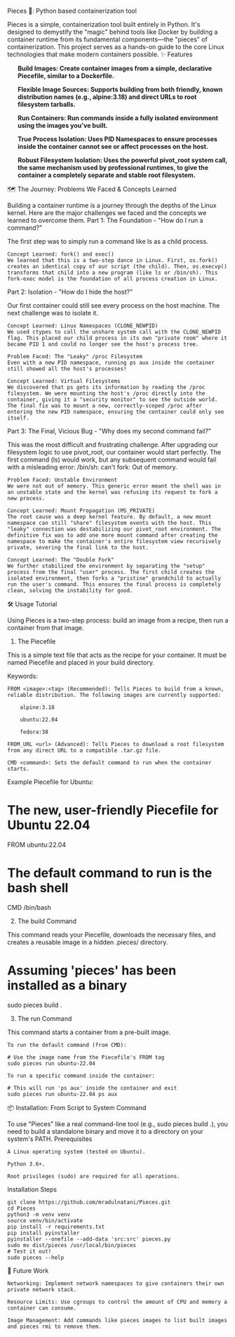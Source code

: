 Pieces 🧩: Python based containerization tool

Pieces is a simple, containerization tool built entirely in Python. It's designed to demystify the "magic" behind tools like Docker by building a container runtime from its fundamental components—the "pieces" of containerization. This project serves as a hands-on guide to the core Linux technologies that make modern containers possible.
✨ Features
<ol>
<b>Build Images: Create container images from a simple, declarative Piecefile, similar to a Dockerfile.</b>

<b>Flexible Image Sources: Supports building from both friendly, known distribution names (e.g., alpine:3.18) and direct URLs to root filesystem tarballs.</b>

<b>Run Containers: Run commands inside a fully isolated environment using the images you've built.</b>

<b>True Process Isolation: Uses PID Namespaces to ensure processes inside the container cannot see or affect processes on the host.</b>

<b>Robust Filesystem Isolation: Uses the powerful pivot_root system call, the same mechanism used by professional runtimes, to give the container a completely separate and stable root filesystem.</b>
</ol>
🗺️ The Journey: Problems We Faced & Concepts Learned

Building a container runtime is a journey through the depths of the Linux kernel. Here are the major challenges we faced and the concepts we learned to overcome them.
Part 1: The Foundation - "How do I run a command?"

The first step was to simply run a command like ls as a child process.

    Concept Learned: fork() and exec()
    We learned that this is a two-step dance in Linux. First, os.fork() creates an identical copy of our script (the child). Then, os.execvp() transforms that child into a new program (like ls or /bin/sh). This fork-exec model is the foundation of all process creation in Linux.

Part 2: Isolation - "How do I hide the host?"

Our first container could still see every process on the host machine. The next challenge was to isolate it.

    Concept Learned: Linux Namespaces (CLONE_NEWPID)
    We used ctypes to call the unshare system call with the CLONE_NEWPID flag. This placed our child process in its own "private room" where it became PID 1 and could no longer see the host's process tree.

    Problem Faced: The "Leaky" /proc Filesystem
    Even with a new PID namespace, running ps aux inside the container still showed all the host's processes!

    Concept Learned: Virtual Filesystems
    We discovered that ps gets its information by reading the /proc filesystem. We were mounting the host's /proc directly into the container, giving it a "security monitor" to see the outside world. The final fix was to mount a new, correctly-scoped /proc after entering the new PID namespace, ensuring the container could only see itself.

Part 3: The Final, Vicious Bug - "Why does my second command fail?"

This was the most difficult and frustrating challenge. After upgrading our filesystem logic to use pivot_root, our container would start perfectly. The first command (ls) would work, but any subsequent command would fail with a misleading error: /bin/sh: can't fork: Out of memory.

    Problem Faced: Unstable Environment
    We were not out of memory. This generic error meant the shell was in an unstable state and the kernel was refusing its request to fork a new process.

    Concept Learned: Mount Propagation (MS_PRIVATE)
    The root cause was a deep kernel feature. By default, a new mount namespace can still "share" filesystem events with the host. This "leaky" connection was destabilizing our pivot_root environment. The definitive fix was to add one more mount command after creating the namespace to make the container's entire filesystem view recursively private, severing the final link to the host.

    Concept Learned: The "Double Fork"
    We further stabilized the environment by separating the "setup" process from the final "user" process. The first child creates the isolated environment, then forks a "pristine" grandchild to actually run the user's command. This ensures the final process is completely clean, solving the instability for good.

🛠️ Usage Tutorial

Using Pieces is a two-step process: build an image from a recipe, then run a container from that image.
1. The Piecefile

This is a simple text file that acts as the recipe for your container. It must be named Piecefile and placed in your build directory.

Keywords:

    FROM <image>:<tag> (Recommended): Tells Pieces to build from a known, reliable distribution. The following images are currently supported:

        alpine:3.18

        ubuntu:22.04

        fedora:38

    FROM_URL <url> (Advanced): Tells Pieces to download a root filesystem from any direct URL to a compatible .tar.gz file.

    CMD <command>: Sets the default command to run when the container starts.

Example Piecefile for Ubuntu:

# The new, user-friendly Piecefile for Ubuntu 22.04
FROM ubuntu:22.04

# The default command to run is the bash shell
CMD /bin/bash

2. The build Command

This command reads your Piecefile, downloads the necessary files, and creates a reusable image in a hidden .pieces/ directory.

# Assuming 'pieces' has been installed as a binary
sudo pieces build .

3. The run Command

This command starts a container from a pre-built image.

    To run the default command (from CMD):

    # Use the image name from the Piecefile's FROM tag
    sudo pieces run ubuntu-22.04

    To run a specific command inside the container:

    # This will run 'ps aux' inside the container and exit
    sudo pieces run ubuntu-22.04 ps aux

📦 Installation: From Script to System Command

To use "Pieces" like a real command-line tool (e.g., sudo pieces build .), you need to build a standalone binary and move it to a directory on your system's PATH.
Prerequisites

    A Linux operating system (tested on Ubuntu).

    Python 3.6+.

    Root privileges (sudo) are required for all operations.

Installation Steps

    git clone https://github.com/mradulnatani/Pieces.git
    cd Pieces
    python3 -m venv venv
    source venv/bin/activate
    pip install -r requirements.txt
    pip install pyinstaller
    pyinstaller --onefile --add-data 'src:src' pieces.py
    sudo mv dist/pieces /usr/local/bin/pieces
    # Test it out!
    sudo pieces --help

🔮 Future Work

    Networking: Implement network namespaces to give containers their own private network stack.

    Resource Limits: Use cgroups to control the amount of CPU and memory a container can consume.

    Image Management: Add commands like pieces images to list built images and pieces rmi to remove them.
